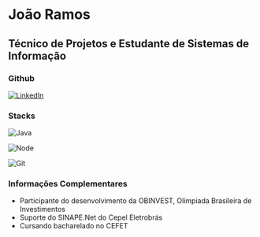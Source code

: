 
# João Ramos

## Técnico de Projetos e Estudante de Sistemas de Informação

### Github
[![LinkedIn](https://img.shields.io/badge/Github-000?style=for-the-badge&logo=github&logoColor=0E76A8)](https://www.github.com/in/joaoramosreis/)

### Stacks
![Java](https://img.shields.io/badge/Java-000?style=for-the-badge&logo=java)

![Node](https://img.shields.io/badge/Node-000?style=for-the-badge&logo=node)

![Git](https://img.shields.io/badge/Git-000?style=for-the-badge&logo=git)

### Informações Complementares
- Participante do desenvolvimento da OBINVEST, Olímpiada Brasileira de Investimentos
- Suporte do SINAPE.Net do Cepel Eletrobrás
- Cursando bacharelado no CEFET




